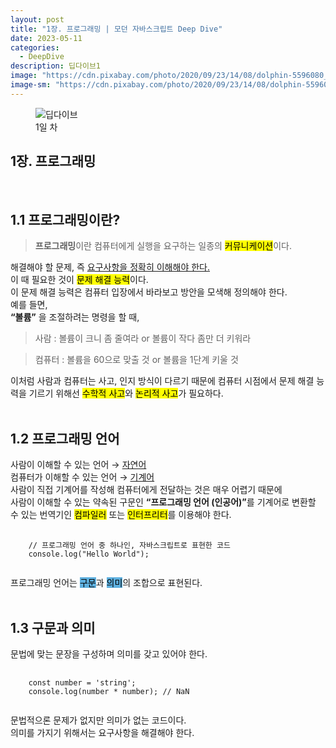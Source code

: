 ```yaml
---
layout: post
title: "1장. 프로그래밍 | 모던 자바스크립트 Deep Dive"
date: 2023-05-11
categories:
  - DeepDive
description: 딥다이브1
image: "https://cdn.pixabay.com/photo/2020/09/23/14/08/dolphin-5596080_1280.jpg"
image-sm: "https://cdn.pixabay.com/photo/2020/09/23/14/08/dolphin-5596080_640.jpg"
---
```

<figure>
  <img src="{{ site.url }}/assets/img/Deep_Dive.png" alt="딥다이브" />
  <figcaption> 1일 차</figcaption>
</figure>

<article>
<h1>1장. 프로그래밍</h1>
<br/>
<h2>1.1 프로그래밍이란?</h2>
<blockquote><strong>프로그래밍</strong>이란 컴퓨터에게 실행을 요구하는 일종의 <mark>커뮤니케이션</mark>이다.</blockquote>
해결해야 할 문제, 즉 <u>요구사항을 정확히 이해해야 한다.</u><br/>
이 때 필요한 것이 <mark>문제 해결 능력</mark>이다.<br/>
이 문제 해결 능력은 컴퓨터 입장에서 바라보고 방안을 모색해 정의해야 한다.<br/>
예를 들면,<br/>
<strong>“볼륨”</strong> 을 조절하려는 명령을 할 때,
<blockquote>사람 : 볼륨이 크니 좀 줄여라 or 볼륨이 작다 좀만 더 키워라</blockquote>
<blockquote>컴퓨터 : 볼륨을 60으로 맞출 것 or 볼륨을 1단계 키울 것</blockquote>
이처럼 사람과 컴퓨터는 사고, 인지 방식이 다르기 때문에 컴퓨터 시점에서 문제 해결 능력을 기르기 위해선 <mark>수학적 사고</mark>와 <mark>논리적 사고</mark>가 필요하다.
<br/><br/>
<h2>1.2 프로그래밍 언어</h2>
사람이 이해할 수 있는 언어 → <a href="https://ko.wikipedia.org/wiki/%EC%9E%90%EC%97%B0%EC%96%B4">자연어</a><br/>
컴퓨터가 이해할 수 있는 언어 → <a href="https://ko.wikipedia.org/wiki/%EA%B8%B0%EA%B3%84%EC%96%B4">기계어</a><br/>
사람이 직접 기계어를 작성해 컴퓨터에게 전달하는 것은 매우 어렵기 때문에<br/>
사람이 이해할 수 있는 약속된 구문인 <strong>“프로그래밍 언어 (인공어)”</strong>를 기계어로 변환할 수 있는 번역기인 <mark>컴파일러</mark> 또는 <mark>인터프리터</mark>를 이용해야 한다.
<pre>
    <code>
    // 프로그래밍 언어 중 하나인, 자바스크립트로 표현한 코드
    console.log("Hello World");
    </code>
</pre>
프로그래밍 언어는 <mark style="background-color: #5EB0DF">구문</mark>과 <mark style="background-color: #5EB0DF">의미</mark>의 조합으로 표현된다.<br/>
<br/>
<h2>1.3 구문과 의미</h2>
문법에 맞는 문장을 구성하며 의미를 갖고 있어야 한다.
<pre>
    <code>
    const number = 'string';
    console.log(number * number); // NaN 
    </code>
</pre>
문법적으론 문제가 없지만 의미가 없는 코드이다.<br/>
의미를 가지기 위해서는 요구사항을 해결해야 한다.<br/>
</article>